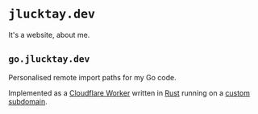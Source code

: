 # `jlucktay.dev`

It's a website, about me.

## `go.jlucktay.dev`

Personalised remote import paths for my Go code.

Implemented as a [Cloudflare Worker](https://developers.cloudflare.com/workers/) written in [Rust](https://developers.cloudflare.com/workers/languages/rust/) running on a [custom subdomain](https://developers.cloudflare.com/workers/configuration/routing/custom-domains/).
